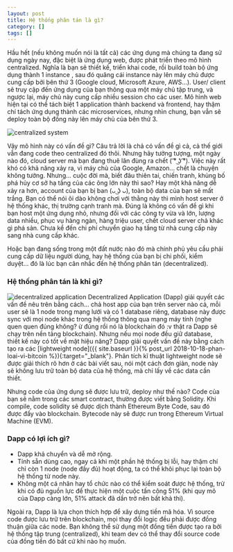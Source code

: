 ```yaml
---
layout: post
title: Hệ thống phân tán là gì?
category: []
tags: []
---
```


Hầu hết (nếu không muốn nói là tất cả) các ứng dụng mà chúng ta đang sử dụng ngày nay, đặc biệt là ứng dụng web, được phát triển theo mô hình centralized. Nghĩa là bạn sẽ thiết kế, triển khai code, rồi build toàn bộ ứng dụng thành 1 instance , sau đó quăng cái instance này lên máy chủ được cung cấp bởi bên thứ 3 (Google cloud, Microsoft Azure, AWS...). User/ client sẽ truy cập đến ứng dụng của bạn thông qua một máy chủ tập trung, và ngược lại, máy chủ này cung cấp nhiều session cho các user. Mô hình web hiện tại có thể tách biệt 1 application thành backend và frontend, hay thậm chí tách ứng dụng thành các microservices, nhưng nhìn chung, bạn vẫn sẽ deploy toàn bộ đống này lên máy chủ của bên thứ 3.

![centralized system](../../../assets/img/posts/centralized.png)

Vậy mô hình này có vấn đề gì? Câu trả lời là chả có vấn đề gì cả, cả thế giới vẫn đang code theo centralized đó thôi. Nhưng hãy tưởng tượng, một ngày nào đó, cloud server mà bạn đang thuê lăn đùng ra chết ( ͡° ͜ʖ ͡°). Việc này rất khó có khả năng xảy ra, vì máy chủ của Google, Amazon... chết là chuyện không tưởng. Nhưng... cuộc đời mà, biết đâu thiên tai, chiến tranh, khủng bố phá hủy cơ sở hạ tầng của các ông lớn này thì sao? Hay một khả năng dễ xảy ra hơn, account của bạn bị ban (ᴗ ͜ʖ ᴗ), toàn bộ data của bạn sẽ mất trắng. Bạn có thể nói ôi dào không chơi với thằng này thì mình host server ở hệ thống khác, thị trường cạnh tranh mà. Đúng là không có vấn đề gì khi bạn host một ứng dụng nhỏ, nhưng đối với các công ty vừa và lớn, lượng data nhiều, phục vụ hàng ngàn, hàng triệu user, chết cloud server chả khác gì phá sản. Chưa kể đến chi phí chuyển giao hạ tầng từ nhà cung cấp này sang nhà cung cấp khác.

Hoặc bạn đang sống trong một đất nước nào đó mà chính phủ yêu cầu phải cung cấp dữ liệu người dùng, hay hệ thống của bạn bị chi phối, kiểm duyệt... đó là lúc bạn cân nhắc đến hệ thống phân tán (decentralized).

### Hệ thống phân tán là khỉ gì?

![decentralized application](../../../assets/img/posts/decentralized.png)
Decentralized Application (Dapp) giải quyết các vấn đề nêu trên bằng cách... chả host app của bạn trên server nào cả, mỗi user sẽ là 1 node trong mạng lưới và có 1 database riêng, database này được sync với mọi node khác trong hệ thống thông qua mạng máy tính (nghe quen quen đúng không? ừ đúng rồi nó là blockchain đó :v thật ra Dapp sẽ chạy trên nền tảng blockchain). Nhưng nếu mọi node đều giữ database, thiết kế này có tốt về mặt hiệu năng? Dapp giải quyết vấn đề này bằng cách tạo ra các [lightweight node]({{ site.baseurl }}{% post_url 2018-10-18-phan-loai-vi-bitcoin %}){:target="\_blank"}. Phân tích kĩ thuật lightweight node sẽ được giải thích rõ hơn ở các bài viết sau, nói một cách đơn giản, node này sẽ không lưu trữ toàn bộ data của hệ thống, mà chỉ lấy về các data cần thiết.

Nhưng code của ứng dụng sẽ được lưu trữ, deploy như thế nào? Code của bạn sẽ nằm trong các smart contract, thường được viết bằng Solidity. Khi compile, code solidity sẽ được dịch thành Ethereum Byte Code, sau đó được đẩy vào blockchain. Bytecode này sẽ được run trong Ethereum Virtual Machine (EVM).

### Dapp có lợi ích gì?

- Dapp khả chuyển và dễ mở rộng.
- Tính sẵn dùng cao, ngay cả khi một phần hệ thống bị lỗi, hay thậm chí chỉ còn 1 node (node đầy đủ) hoạt động, ta có thể khôi phục lại toàn bộ hệ thống từ node này.
- Không một cá nhân hay tổ chức nào có thể kiểm soát được hệ thống, trừ khi có đủ nguồn lực để thực hiện một cuộc tấn công 51% (khi quy mô của Dapp càng lớn, 51% attack đã dần trở nên bất khả thi).

Ngoài ra, Dapp là lựa chọn thích hợp để xây dựng tiền mã hóa. Vì source code được lưu trữ trên blockchain, mọi thay đổi logic đều phải được đồng thuận giữa các node. Bạn không thể sử dụng một đồng tiền được tạo ra bởi hệ thống tập trung (centralized), khi team dev có thể thay đổi source code của đồng tiền đó bất cứ khi nào họ muốn.
